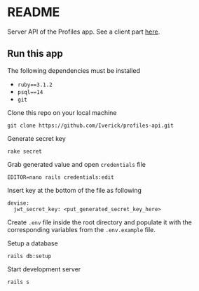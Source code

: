 # README

Server API of the Profiles app. See a client part [here](https://github.com/Iverick/profiles-frontend.git).

## Run this app

The following dependencies must be installed

  - `ruby==3.1.2`
  - `psql==14`
  - `git`

Clone this repo on your local machine

`git clone https://github.com/Iverick/profiles-api.git`

Generate secret key

`rake secret`

Grab generated value and open `credentials` file

`EDITOR=nano rails credentials:edit`

Insert key at the bottom of the file as following

```
devise:
  jwt_secret_key: <put_generated_secret_key_here>
```

Create `.env` file inside the root directory and populate it with the corresponding variables from the `.env.example` file.

Setup a database

`rails db:setup`

Start development server

`rails s`
